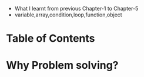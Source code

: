 - What I learnt from previous Chapter-1 to Chapter-5
- variable,array,condition,loop,function,object
# Table of Contents
# Why Problem solving?
